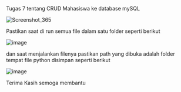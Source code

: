 Tugas 7 tentang CRUD Mahasiswa ke database mySQL


![Screenshot_365](https://user-images.githubusercontent.com/84555123/149614529-e708794d-653b-4ee8-8d73-6658e3a57ba8.jpg)

Pastikan saat di run semua file dalam satu folder seperti berikut 


![image](https://user-images.githubusercontent.com/84555123/149614601-581b714c-beda-4d5e-aff2-0fbdb8e1a5c9.png)


dan saat menjalankan filenya pastikan path yang dibuka adalah folder tempat file python disimpan seperti berikut 

![image](https://user-images.githubusercontent.com/84555123/149614647-796f7ea4-b169-4a87-9f52-3be0330ac5e0.png)


Terima Kasih semoga membantu
